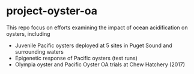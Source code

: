 # project-oyster-oa

This repo focus on efforts examining the impact of ocean acidification on oysters, including

- Juvenile Pacific oysters deployed at 5 sites in Puget Sound and surrounding waters
- Epigenetic response of Pacific oysters (test runs)
- Olympia oyster and Pacific Oyster OA trials at Chew Hatchery (2017)
